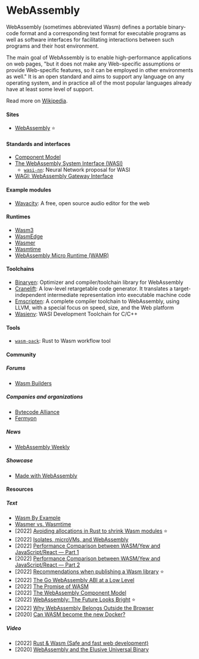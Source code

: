 # WebAssembly

WebAssembly (sometimes abbreviated Wasm) defines a portable binary-code format and a corresponding text format for executable programs as well as software interfaces for facilitating interactions between such programs and their host environment.

The main goal of WebAssembly is to enable high-performance applications on web pages, "but it does not make any Web-specific assumptions or provide Web-specific features, so it can be employed in other environments as well." It is an open standard and aims to support any language on any operating system, and in practice all of the most popular languages already have at least some level of support.

Read more on [Wikipedia](https://en.wikipedia.org/wiki/WebAssembly).

#### Sites
- [WebAssembly](https://webassembly.org) ⭐

#### Standards and interfaces
- [Component Model](https://github.com/WebAssembly/component-model)
- [The WebAssembly System Interface (WASI)](https://wasi.dev)
    - [`wasi-nn`](https://github.com/WebAssembly/wasi-nn): Neural Network proposal for WASI
- [WAGI: WebAssembly Gateway Interface](https://github.com/deislabs/wagi)

#### Example modules
- [Wavacity](https://wavacity.com): A free, open source audio editor for the web

#### Runtimes
- [Wasm3](https://github.com/wasm3/wasm3)
- [WasmEdge](https://wasmedge.org)
- [Wasmer](https://wasmer.io)
- [Wasmtime](https://wasmtime.dev)
- [WebAssembly Micro Runtime (WAMR)](https://github.com/bytecodealliance/wasm-micro-runtime)

#### Toolchains
- [Binaryen](https://github.com/WebAssembly/binaryen): Optimizer and compiler/toolchain library for WebAssembly
- [Cranelift](https://github.com/bytecodealliance/wasmtime/blob/main/cranelift/README.md): A low-level retargetable code generator. It translates a target-independent intermediate representation into executable machine code
- [Emscripten](https://emscripten.org): A complete compiler toolchain to WebAssembly, using LLVM, with a special focus on speed, size, and the Web platform
- [Wasienv](https://github.com/wasienv/wasienv): WASI Development Toolchain for C/C++

#### Tools
- [`wasm-pack`](https://github.com/rustwasm/wasm-pack): Rust to Wasm workflow tool

#### Community

##### Forums
- [Wasm Builders](https://www.wasm.builders)

##### Companies and organizations
- [Bytecode Alliance](https://bytecodealliance.org)
- [Fermyon](https://www.fermyon.com)

##### News
- [WebAssembly Weekly](https://wasmweekly.news)

##### Showcase
- [Made with WebAssembly](https://madewithwebassembly.com)

#### Resources

##### Text
- [Wasm By Example](https://wasmbyexample.dev)
- [Wasmer vs. Wasmtime](https://wasmer.io/wasmer-vs-wasmtime)
- [2022] [Avoiding allocations in Rust to shrink Wasm modules](https://nickb.dev/blog/avoiding-allocations-in-rust-to-shrink-wasm-modules) ⭐
- [2022] [Isolates, microVMs, and WebAssembly](https://notes.crmarsh.com/isolates-microvms-and-webassembly)
- [2022] [Performance Comparison between WASM/Yew and JavaScript/React — Part 1](https://medium.com/@0x4ndy/performance-comparison-between-wasm-yew-and-javascript-react-part-1-5accafce6315)
- [2022] [Performance Comparison between WASM/Yew and JavaScript/React — Part 2](https://medium.com/@Lukeish/performance-comparison-between-wasm-yew-and-javascript-react-part-2-200ac2e4e368)
- [2022] [Recommendations when publishing a Wasm library](https://nickb.dev/blog/recommendations-when-publishing-a-wasm-library) ⭐
- [2022] [The Go WebAssembly ABI at a Low Level](https://xeiaso.net/talks/wasm-abi)
- [2022] [The Promise of WASM](https://www.wasm.builders/antweiss/the-promise-of-wasm-58gp)
- [2022] [The WebAssembly Component Model](https://www.fermyon.com/blog/webassembly-component-model)
- [2022] [WebAssembly: The Future Looks Bright](https://chsrbrts.medium.com/webassembly-the-future-looks-bright-6c76a0afc621) ⭐
- [2022] [Why WebAssembly Belongs Outside the Browser](https://www.wasm.builders/thomastaylor312/why-webassembly-belongs-outside-the-browser-331a)
- [2020] [Can WASM become the new Docker?](https://adlrocha.substack.com/p/adlrocha-can-wasm-become-the-new)

##### Video
- [2022] [Rust & Wasm (Safe and fast web development)](https://www.youtube.com/watch?v=P4LMfkFLRsI)
- [2020] [WebAssembly and the Elusive Universal Binary](https://www.youtube.com/watch?v=4ZMY3QE5t9o&t=279s)

